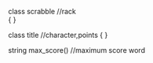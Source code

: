 class scrabble //rack	
{	}

class title //character,points
{ 	}

string max_score() //maximum score word